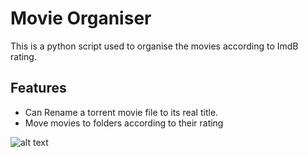 # Movie Organiser 

This is a python script used to organise the movies according to ImdB rating.

## Features
* Can Rename a torrent movie file to its real title.
* Move movies to folders according to their rating

![alt text](https://raw.githubusercontent.com/dark-archerx/Movie-Organiser/master/ScreenS/Earlier.png)

